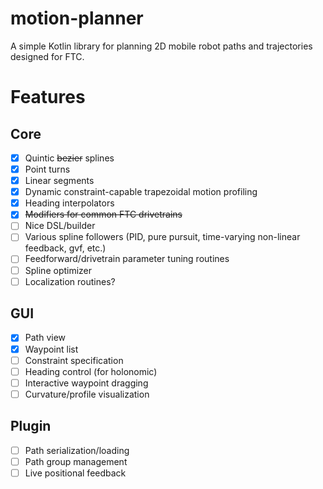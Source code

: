 motion-planner
==============
A simple Kotlin library for planning 2D mobile robot paths and trajectories designed for FTC.

# Features

## Core
- [x] Quintic ~~bezier~~ splines
- [x] Point turns
- [x] Linear segments
- [x] Dynamic constraint-capable trapezoidal motion profiling
- [x] Heading interpolators
- [x] ~~Modifiers for common FTC drivetrains~~
- [ ] Nice DSL/builder
- [ ] Various spline followers (PID, pure pursuit, time-varying non-linear feedback, gvf, etc.)
- [ ] Feedforward/drivetrain parameter tuning routines
- [ ] Spline optimizer
- [ ] Localization routines?

## GUI
- [x] Path view
- [x] Waypoint list
- [ ] Constraint specification
- [ ] Heading control (for holonomic)
- [ ] Interactive waypoint dragging
- [ ] Curvature/profile visualization

## Plugin
- [ ] Path serialization/loading
- [ ] Path group management
- [ ] Live positional feedback
